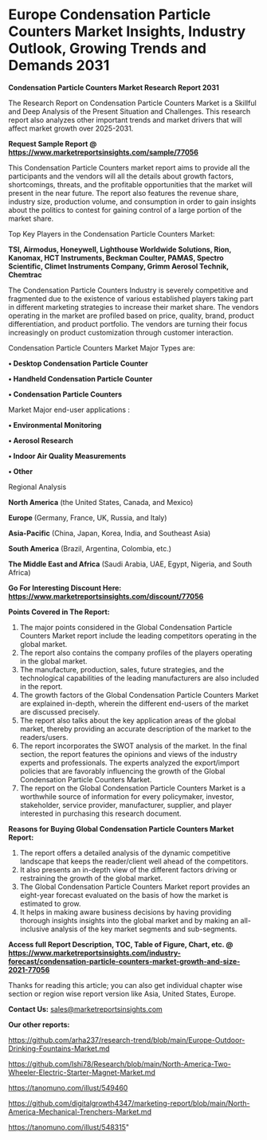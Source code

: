 # Europe Condensation Particle Counters Market Insights, Industry Outlook, Growing Trends and Demands 2031

<strong>Condensation Particle Counters Market Research Report 2031</strong>

The Research Report on Condensation Particle Counters Market is a Skillful and Deep Analysis of the Present Situation and Challenges. This research report also analyzes other important trends and market drivers that will affect market growth over 2025-2031.

<strong>Request Sample Report @ <a href=https://www.marketreportsinsights.com/sample/77056>https://www.marketreportsinsights.com/sample/77056</a></strong>

This Condensation Particle Counters market report aims to provide all the participants and the vendors will all the details about growth factors, shortcomings, threats, and the profitable opportunities that the market will present in the near future. The report also features the revenue share, industry size, production volume, and consumption in order to gain insights about the politics to contest for gaining control of a large portion of the market share.

Top Key Players in the Condensation Particle Counters Market:

<strong>TSI, Airmodus, Honeywell, Lighthouse Worldwide Solutions, Rion, Kanomax, HCT Instruments, Beckman Coulter, PAMAS, Spectro Scientific, Climet Instruments Company, Grimm Aerosol Technik, Chemtrac</strong>

The Condensation Particle Counters Industry is severely competitive and fragmented due to the existence of various established players taking part in different marketing strategies to increase their market share. The vendors operating in the market are profiled based on price, quality, brand, product differentiation, and product portfolio. The vendors are turning their focus increasingly on product customization through customer interaction.

Condensation Particle Counters Market Major Types are:

<strong>• Desktop Condensation Particle Counter

• Handheld Condensation Particle Counter

• Condensation Particle Counters</strong>

Market Major end-user applications :

<strong>• Environmental Monitoring

• Aerosol Research

• Indoor Air Quality Measurements

• Other</strong>

Regional Analysis

</u><strong><b>North America</b></strong> (the United States, Canada, and Mexico)

<strong><b>Europe </b></strong>(Germany, France, UK, Russia, and Italy)

<strong><b>Asia-Pacific</b></strong> (China, Japan, Korea, India, and Southeast Asia)

<strong><b>South America</b></strong> (Brazil, Argentina, Colombia, etc.)

<strong><b>The Middle East and Africa</b></strong> (Saudi Arabia, UAE, Egypt, Nigeria, and South Africa)

<strong>Go For Interesting Discount Here: <a href=https://www.marketreportsinsights.com/discount/77056>https://www.marketreportsinsights.com/discount/77056</a></strong>

<strong>Points Covered in The Report:</strong>
<ol>
  <li>The major points considered in the Global Condensation Particle Counters Market report include the leading competitors operating in the global market.</li>
  <li>The report also contains the company profiles of the players operating in the global market.</li>
  <li>The manufacture, production, sales, future strategies, and the technological capabilities of the leading manufacturers are also included in the report.</li>
  <li>The growth factors of the Global Condensation Particle Counters Market are explained in-depth, wherein the different end-users of the market are discussed precisely.</li>
  <li>The report also talks about the key application areas of the global market, thereby providing an accurate description of the market to the readers/users.</li>
  <li>The report incorporates the SWOT analysis of the market. In the final section, the report features the opinions and views of the industry experts and professionals. The experts analyzed the export/import policies that are favorably influencing the growth of the Global Condensation Particle Counters Market.</li>
  <li>The report on the Global Condensation Particle Counters Market is a worthwhile source of information for every policymaker, investor, stakeholder, service provider, manufacturer, supplier, and player interested in purchasing this research document.</li>
</ol>
<strong>Reasons for Buying Global Condensation Particle Counters Market Report:</strong>

<ol>
  <li>The report offers a detailed analysis of the dynamic competitive landscape that keeps the reader/client well ahead of the competitors.</li>
  <li>It also presents an in-depth view of the different factors driving or restraining the growth of the global market.</li>
  <li>The Global Condensation Particle Counters Market report provides an eight-year forecast evaluated on the basis of how the market is estimated to grow.</li>
  <li>It helps in making aware business decisions by having providing thorough insights insights into the global market and by making an all-inclusive analysis of the key market segments and sub-segments.</li>
</ol>
<strong>Access full Report Description, TOC, Table of Figure, Chart, etc. @ <a href=https://www.marketreportsinsights.com/industry-forecast/condensation-particle-counters-market-growth-and-size-2021-77056>https://www.marketreportsinsights.com/industry-forecast/condensation-particle-counters-market-growth-and-size-2021-77056</a></strong>


Thanks for reading this article; you can also get individual chapter wise section or region wise report version like Asia, United States, Europe.

<strong>Contact Us:</strong>
sales@marketreportsinsights.com

<strong>Our other reports:</strong>

<a href=https://github.com/arha237/research-trend/blob/main/Europe-Outdoor-Drinking-Fountains-Market.md>https://github.com/arha237/research-trend/blob/main/Europe-Outdoor-Drinking-Fountains-Market.md</a>

<a href=https://github.com/Ishi78/Research/blob/main/North-America-Two-Wheeler-Electric-Starter-Magnet-Market.md>https://github.com/Ishi78/Research/blob/main/North-America-Two-Wheeler-Electric-Starter-Magnet-Market.md</a>

<a href=https://tanomuno.com/illust/549460>https://tanomuno.com/illust/549460</a>

<a href=https://github.com/digitalgrowth4347/marketing-report/blob/main/North-America-Mechanical-Trenchers-Market.md>https://github.com/digitalgrowth4347/marketing-report/blob/main/North-America-Mechanical-Trenchers-Market.md</a>

<a href=https://tanomuno.com/illust/548315>https://tanomuno.com/illust/548315</a>"
